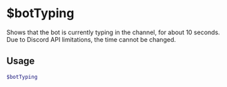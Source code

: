 # $botTyping

Shows that the bot is currently typing in the channel, for about 10 seconds.
Due to Discord API limitations, the time cannot be changed.

## Usage

```bash
$botTyping
```

